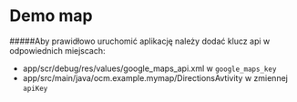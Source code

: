 # Demo map

#####Aby prawidłowo uruchomić aplikację należy dodać klucz api w odpowiednich miejscach:
* app/scr/debug/res/values/google_maps_api.xml w `google_maps_key`
* app/src/main/java/ocm.example.mymap/DirectionsAvtivity  w zmiennej `apiKey`
